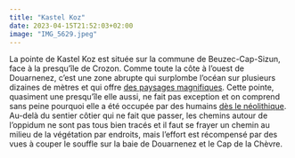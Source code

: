 ```yaml
---
title: "Kastel Koz"
date: 2023-04-15T21:52:03+02:00
image: "IMG_5629.jpeg"
---
```


La pointe de Kastel Koz est située sur la commune de Beuzec-Cap-Sizun, face à la presqu’île de Crozon. Comme toute la côte à l’ouest de Douarnenez, c’est une zone abrupte qui surplombe l’océan sur plusieurs dizaines de mètres et qui offre [des paysages magnifiques](https://nicolasfurno.fr/photo/sentier-cotier-pointe-jument/). Cette pointe, quasiment une presqu’île elle aussi, ne fait pas exception et on comprend sans peine pourquoi elle a été occupée par des humains [dès le néolithique](https://www.pop.culture.gouv.fr/notice/merimee/IA00006369). Au-delà du sentier côtier qui ne fait que passer, les chemins autour de l’oppidum ne sont pas tous bien tracés et il faut se frayer un chemin au milieu de la végétation par endroits, mais l’effort est récompensé par des vues à couper le souffle sur la baie de Douarnenez et le Cap de la Chèvre.